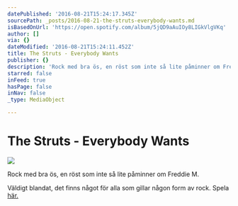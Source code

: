 ```yaml
---
datePublished: '2016-08-21T15:24:17.345Z'
sourcePath: _posts/2016-08-21-the-struts-everybody-wants.md
isBasedOnUrl: 'https://open.spotify.com/album/5jQD9aAuIOy8LIGkVlgVKq'
author: []
via: {}
dateModified: '2016-08-21T15:24:11.452Z'
title: The Struts - Everybody Wants
publisher: {}
description: 'Rock med bra ös, en röst som inte så lite påminner om Freddie M.'
starred: false
inFeed: true
hasPage: false
inNav: false
_type: MediaObject

---
```

# The Struts - Everybody Wants
![](https://the-grid-user-content.s3-us-west-2.amazonaws.com/d9f4dc6f-3d47-44c5-ad78-56db90630f5b.jpg)

Rock med bra ös, en röst som inte så lite påminner om Freddie M.

Väldigt blandat, det finns något för alla som gillar någon form av rock. Spela [här.][0]

[0]: https://open.spotify.com/album/5jQD9aAuIOy8LIGkVlgVKq
